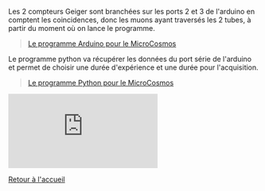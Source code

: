 Les 2 compteurs Geiger sont branchées sur les ports 2 et 3 de l'arduino en comptent les coincidences, donc les muons ayant traversés les 2 tubes,  à partir du moment où on lance le programme.
> [Le programme Arduino pour le MicroCosmos](/microcosmos/MicroCosmosDetectionCosmiques.ino)

Le programme python va récupérer les données du port série de l'arduino et permet de choisir une durée d'expérience et une durée pour l'acquisition.
> [Le programme Python pour le MicroCosmos](microcosmos/MicroCosmosDonnees_Cosmiques_graph.py)


<embed src="https://github.com/mucosmos/mucosmos.github.io/blob/main/ressources/Microcosmos-article1.pdf" type="application/pdf" />


[Retour à l'accueil](/index.md)
